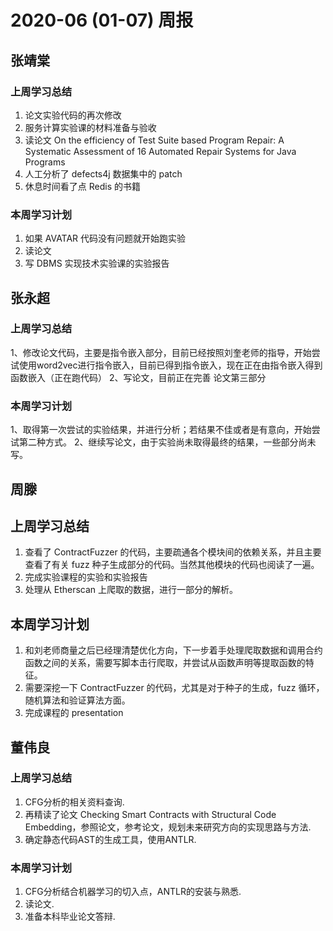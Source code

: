 # 2020-06 (01-07) 周报

## 张靖棠
### 上周学习总结
1. 论文实验代码的再次修改
2. 服务计算实验课的材料准备与验收
3. 读论文 On the efficiency of Test Suite based Program Repair: A Systematic Assessment of 16 Automated Repair Systems for Java Programs
4. 人工分析了 defects4j 数据集中的 patch
5. 休息时间看了点 Redis 的书籍

### 本周学习计划
1. 如果 AVATAR 代码没有问题就开始跑实验
2. 读论文
3. 写 DBMS 实现技术实验课的实验报告


## 张永超
### 上周学习总结
1、修改论文代码，主要是指令嵌入部分，目前已经按照刘奎老师的指导，开始尝试使用word2vec进行指令嵌入，目前已得到指令嵌入，现在正在由指令嵌入得到函数嵌入（正在跑代码）
2、写论文，目前正在完善 论文第三部分

### 本周学习计划
1、取得第一次尝试的实验结果，并进行分析；若结果不佳或者是有意向，开始尝试第二种方式。
2、继续写论文，由于实验尚未取得最终的结果，一些部分尚未写。


## 周滕
## 上周学习总结
1. 查看了 ContractFuzzer 的代码，主要疏通各个模块间的依赖关系，并且主要查看了有关 fuzz 种子生成部分的代码。当然其他模块的代码也阅读了一遍。
2. 完成实验课程的实验和实验报告
3. 处理从 Etherscan 上爬取的数据，进行一部分的解析。

## 本周学习计划
1. 和刘老师商量之后已经理清楚优化方向，下一步着手处理爬取数据和调用合约函数之间的关系，需要写脚本击行爬取，并尝试从函数声明等提取函数的特征。
2. 需要深挖一下 ContractFuzzer 的代码，尤其是对于种子的生成，fuzz 循环，随机算法和验证算法方面。
3. 完成课程的 presentation


## 董伟良
### 上周学习总结
1. CFG分析的相关资料查询.
2. 再精读了论文 Checking Smart Contracts with Structural Code Embedding，参照论文，参考论文，规划未来研究方向的实现思路与方法.
3. 确定静态代码AST的生成工具，使用ANTLR.

### 本周学习计划
1. CFG分析结合机器学习的切入点，ANTLR的安装与熟悉.
2. 读论文.
3. 准备本科毕业论文答辩.
